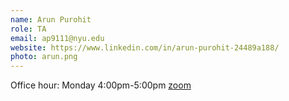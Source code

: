 ```yaml
---
name: Arun Purohit
role: TA
email: ap9111@nyu.edu
website: https://www.linkedin.com/in/arun-purohit-24489a188/
photo: arun.png
---
```


Office hour: Monday 4:00pm-5:00pm [zoom](https://nyu.zoom.us/j/99597613049)